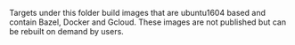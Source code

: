 Targets under this folder build images that are ubuntu1604 based and contain
Bazel, Docker and Gcloud. These images are not published but can be rebuilt on
demand by users.
